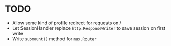 # TODO

* Allow some kind of profile redirect for requests on /
* Let SessionHandler replace `http.ResponseWriter` to save session on first write
* Write `submount()` method for `mux.Router`

